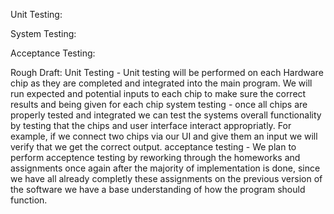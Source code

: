 Unit Testing:

System Testing:

Acceptance Testing:

Rough Draft:
Unit Testing - Unit testing will be performed on each Hardware chip as they are completed and integrated into the main program. We will run expected and potential inputs to each chip to make sure the correct results and being given for each chip
system testing - once all chips are properly tested and integrated we can test the systems overall functionality by testing that the chips and user interface interact appropriatly. For example, if we connect two chips via our UI and give them an input we will verify that we get the correct output.
acceptance testing - We plan to perform acceptence testing by reworking through the homeworks and assignments once again after the majority of implementation is done, since we have all already completly these assignments on the previous version of the software we have a base understanding of how the program should function. 

